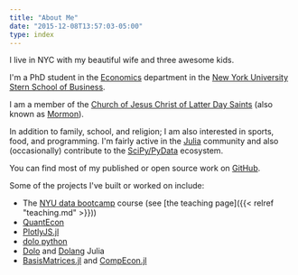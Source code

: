 ```yaml
---
title: "About Me"
date: "2015-12-08T13:57:03-05:00"
type: index
---
```


I live in NYC with my beautiful wife and three awesome kids.

I'm a PhD student in the [Economics](http://econ.as.nyu.edu/page/home)
department in the [New York University Stern School of
Business](http://www.stern.nyu.edu/).

I am a member of the [Church of Jesus Christ of Latter Day
Saints](https://www.lds.org/?lang=eng) (also known as [Mormon](http://www.mormon.org/)).

In addition to family, school, and religion; I am also interested in sports,
food, and programming. I'm fairly active in the [Julia](https://julialang.org)
community and also (occasionally) contribute to the
[SciPy/PyData](https://pydata.org) ecosystem.

You can find most of my published or open source work on
[GitHub](http://github.com/sglyon).

Some of the projects I've built or worked on include:

- The [NYU data bootcamp](http://nyu.data-bootcamp.com) course (see [the teaching page]({{< relref "teaching.md" >}}))
- [QuantEcon](https://quantecon.org)
- [PlotlyJS.jl](http://spencerlyon.com/PlotlyJS.jl/)
- [dolo python](http://dolo.readthedocs.io/en/latest/)
- [Dolo](https://github.com/EconForge/Dolo.jl) and [Dolang](https://github.com/EconForge/Dolang.jl) Julia
- [BasisMatrices.jl](https://github.com/QuantEcon/BasisMatrices.jl) and [CompEcon.jl](https://github.com/QuantEcon/CompEcon.jl)
<!-- - Other Julia libraries: [NLsolve.jl](https://github.com/JuliaNLSolvers/NLsolve.jl), [Plots.jl](https://github.com/JuliaPlots/Plots.jl), [Blink.jl](https://github.com/JunoLab/Blink.jl), [YAML.jl](https://github.com/dcjones/YAML.jl) -->
